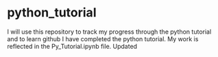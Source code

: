 # python_tutorial
I will use this repository to track my progress through the python tutorial and to learn github
I have completed the python tutorial.  My work is reflected in the Py_Tutorial.ipynb file.
Updated
